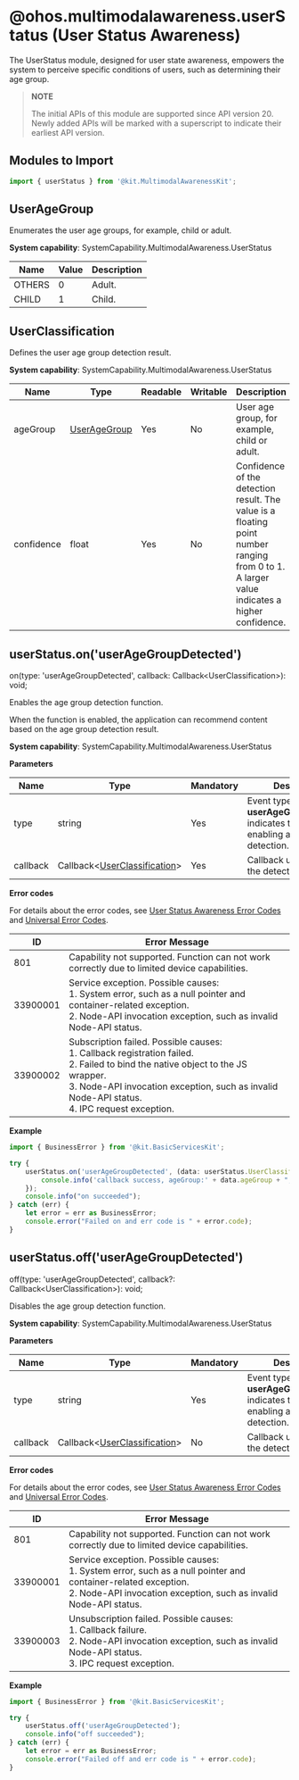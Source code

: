 # @ohos.multimodalawareness.userStatus (User Status Awareness)

The UserStatus module, designed for user state awareness, empowers the system to perceive specific conditions of users, such as determining their age group.

> **NOTE**
>
> The initial APIs of this module are supported since API version 20. Newly added APIs will be marked with a superscript to indicate their earliest API version.


## Modules to Import

```ts
import { userStatus } from '@kit.MultimodalAwarenessKit';
```

## UserAgeGroup

Enumerates the user age groups, for example, child or adult.

**System capability**: SystemCapability.MultimodalAwareness.UserStatus

| Name               | Value | Description                  |
| ------------------- | ---- | ---------------------- |
| OTHERS  | 0    | Adult.|
| CHILD  | 1    | Child.|

## UserClassification

Defines the user age group detection result.

**System capability**: SystemCapability.MultimodalAwareness.UserStatus

| Name               | Type  |Readable|Writable| Description                  |
| ------------------- | ---- |----|----| ---------------------- |
| ageGroup  | [UserAgeGroup](#useragegroup)   |Yes|No| User age group, for example, child or adult.|
| confidence  | float    |Yes|No| Confidence of the detection result. The value is a floating point number ranging from 0 to 1. A larger value indicates a higher confidence.|


## userStatus.on('userAgeGroupDetected')

 on(type: 'userAgeGroupDetected', callback: Callback&lt;UserClassification&gt;): void;

Enables the age group detection function.

When the function is enabled, the application can recommend content based on the age group detection result.

**System capability**: SystemCapability.MultimodalAwareness.UserStatus

**Parameters**

| Name  | Type                            | Mandatory| Description                                                        |
| -------- | -------------------------------- | ---- |------------------------------------------------------------ |
| type     | string                           | Yes  | Event type. The value **userAgeGroupDetected** indicates the event of enabling age group detection.|
| callback | Callback&lt;[UserClassification](#userclassification)&gt; | Yes  | Callback used to return the detection result.|

**Error codes**

For details about the error codes, see [User Status Awareness Error Codes](errorcode-userStatus.md) and [Universal Error Codes](../errorcode-universal.md).

| ID| Error Message                                                    |
| -------- | ------------------------------------------------------------ |
| 801      | Capability not supported. Function can not work correctly due to limited device capabilities. |
| 33900001 | Service exception. Possible causes: <br>1. System error, such as a null pointer and container-related exception. <br>2. Node-API invocation exception, such as invalid Node-API status.|
| 33900002 | Subscription failed. Possible causes: <br>1. Callback registration failed. <br>2. Failed to bind the native object to the JS wrapper. <br>3. Node-API invocation exception, such as invalid Node-API status. <br>4. IPC request exception. |

**Example**

```ts
import { BusinessError } from '@kit.BasicServicesKit';

try {
    userStatus.on('userAgeGroupDetected', (data: userStatus.UserClassification) => {
        console.info('callback success, ageGroup:' + data.ageGroup + ", confidence:" + data.confidence);
    });
    console.info("on succeeded");
} catch (err) {
    let error = err as BusinessError;
    console.error("Failed on and err code is " + error.code);
}
```



## userStatus.off('userAgeGroupDetected')

off(type: 'userAgeGroupDetected', callback?: Callback&lt;UserClassification&gt;): void;

Disables the age group detection function.

**System capability**: SystemCapability.MultimodalAwareness.UserStatus

**Parameters**

| Name  | Type                            | Mandatory| Description                                                        |
| -------- | -------------------------------- | ---- | ------------------------------------------------------------ |
| type     | string                           | Yes  | Event type. The value **userAgeGroupDetected** indicates the event of enabling age group detection.|
| callback | Callback&lt;[UserClassification](#userclassification)&gt; | No  | Callback used to return the detection result.|

**Error codes**

For details about the error codes, see [User Status Awareness Error Codes](errorcode-userStatus.md) and [Universal Error Codes](../errorcode-universal.md).

| ID| Error Message                                                    |
| -------- | ------------------------------------------------------------ |
| 801      | Capability not supported. Function can not work correctly due to limited device capabilities. |
| 33900001 | Service exception. Possible causes: <br>1. System error, such as a null pointer and container-related exception. <br>2. Node-API invocation exception, such as invalid Node-API status. |
| 33900003 | Unsubscription failed. Possible causes: <br>1. Callback failure. <br>2. Node-API invocation exception, such as invalid Node-API status. <br>3. IPC request exception.|

**Example**

```ts
import { BusinessError } from '@kit.BasicServicesKit';

try {
    userStatus.off('userAgeGroupDetected');
    console.info("off succeeded");
} catch (err) {
    let error = err as BusinessError;
    console.error("Failed off and err code is " + error.code);
}
```
